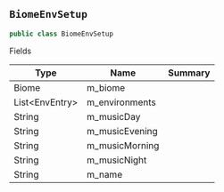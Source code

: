 ## `BiomeEnvSetup`

```csharp
public class BiomeEnvSetup

```

Fields

| Type | Name | Summary | 
| --- | --- | --- | 
| Biome | m_biome |  | 
| List&lt;EnvEntry&gt; | m_environments |  | 
| String | m_musicDay |  | 
| String | m_musicEvening |  | 
| String | m_musicMorning |  | 
| String | m_musicNight |  | 
| String | m_name |  | 


